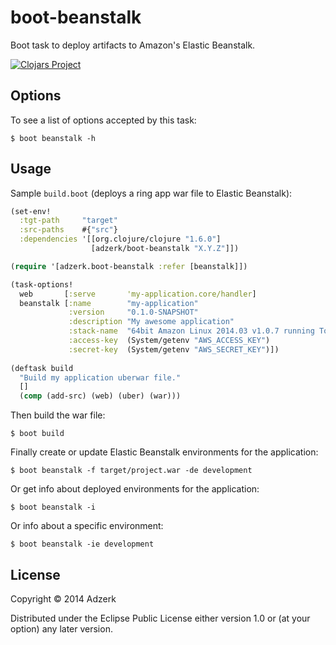 # boot-beanstalk

Boot task to deploy artifacts to Amazon's Elastic Beanstalk.

[![Clojars Project][1]][2]

## Options

To see a list of options accepted by this task:

```
$ boot beanstalk -h
```

## Usage

Sample `build.boot` (deploys a ring app war file to Elastic Beanstalk):

```clojure
(set-env!
  :tgt-path     "target"
  :src-paths    #{"src"}
  :dependencies '[[org.clojure/clojure "1.6.0"]
                  [adzerk/boot-beanstalk "X.Y.Z"]])

(require '[adzerk.boot-beanstalk :refer [beanstalk]])

(task-options!
  web       [:serve       'my-application.core/handler]
  beanstalk [:name        "my-application"
             :version     "0.1.0-SNAPSHOT"
             :description "My awesome application"
             :stack-name  "64bit Amazon Linux 2014.03 v1.0.7 running Tomcat 7 Java 7"
             :access-key  (System/getenv "AWS_ACCESS_KEY")
             :secret-key  (System/getenv "AWS_SECRET_KEY")])
  
(deftask build
  "Build my application uberwar file."
  []
  (comp (add-src) (web) (uber) (war)))
```

Then build the war file:

```
$ boot build
```

Finally create or update Elastic Beanstalk environments for the application:

```
$ boot beanstalk -f target/project.war -de development
```

Or get info about deployed environments for the application:

```
$ boot beanstalk -i
```

Or info about a specific environment:

```
$ boot beanstalk -ie development
```

## License

Copyright © 2014 Adzerk

Distributed under the Eclipse Public License either version 1.0 or (at
your option) any later version.

[1]: http://clojars.org/adzerk/boot-beanstalk/latest-version.svg
[2]: http://clojars.org/adzerk/boot-beanstalk
